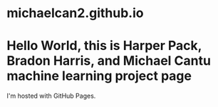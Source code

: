 # michaelcan2.github.io
<!DOCTYPE html>
<html>
<body>
<h1>Hello World, this is Harper Pack, Bradon Harris, and Michael Cantu machine learning project page </h1>
<p>I'm hosted with GitHub Pages.</p>
</body>
</html>